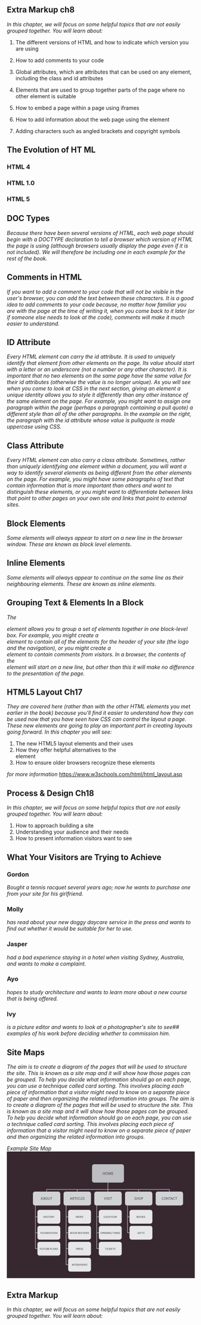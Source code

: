 

## Extra Markup ch8

*In this chapter, we will focus on some helpful topics that are
not easily grouped together. You will learn about:*

1. The different versions of HTML and how to indicate which version you are using

2. How to add comments to your code

3. Global attributes, which are attributes that can be used on any element, including the class and id attributes

4. Elements that are used to group together parts of the page where no other element is suitable

5. How to embed a page within a page using iframes

6. How to add information about the web page using the <meta> element

7. Adding characters such as angled brackets and copyright symbols

## The Evolution of HT ML

### HTML 4

### HTML 1.0

### HTML 5

## DOC Types

*Because there have been
several versions of HTML, each
web page should begin with a
DOCTYPE declaration to tell a
browser which version of HTML
the page is using (although
browsers usually display the
page even if it is not included).
We will therefore be including
one in each example for the rest
of the book.*

## Comments in HTML

*If you want to add a comment
to your code that will not be
visible in the user's browser, you
can add the text between these
characters.
It is a good idea to add
comments to your code because,
no matter how familiar you
are with the page at the time
of writing it, when you come
back to it later (or if someone
else needs to look at the code),
comments will make it much
easier to understand.*

## ID Attribute

*Every HTML element can carry
the id attribute. It is used to
uniquely identify that element
from other elements on the
page. Its value should start with
a letter or an underscore (not a
number or any other character).
It is important that no two
elements on the same page
have the same value for their id
attributes (otherwise the value is
no longer unique).
As you will see when you
come to look at CSS in the next
section, giving an element a
unique identity allows you to
style it differently than any other
instance of the same element
on the page. For example,
you might want to assign one
paragraph within the page
(perhaps a paragraph containing
a pull quote) a different style
than all of the other paragraphs.
In the example on the right, the
paragraph with the id attribute
whose value is pullquote is
made uppercase using CSS.*

## Class Attribute

*Every HTML element can
also carry a class attribute.
Sometimes, rather than uniquely
identifying one element within
a document, you will want a
way to identify several elements
as being different from the
other elements on the page.
For example, you might have
some paragraphs of text that
contain information that is more
important than others and want
to distinguish these elements, or
you might want to differentiate
between links that point to other
pages on your own site and links
that point to external sites.*

## Block Elements

*Some elements will always
appear to start on a new line in
the browser window. These are
known as block level elements.*

## Inline Elements

*Some elements will always
appear to continue on the
same line as their neighbouring
elements. These are known as
inline elements.*

## Grouping Text & Elements In a Block

*The <div> element allows you to
group a set of elements together
in one block-level box.
For example, you might create
a <div> element to contain all
of the elements for the header
of your site (the logo and the
navigation), or you might create
a <div> element to contain
comments from visitors.
In a browser, the contents of
the <div> element will start on
a new line, but other than this
it will make no difference to the
presentation of the page.*
  
  ## HTML5 Layout Ch17
  
  *They are covered here (rather than with the other HTML
elements you met earlier in the book) because you'll find
it easier to understand how they can be used now that you
have seen how CSS can control the layout a page. These
new elements are going to play an important part in creating
layouts going forward. In this chapter you will see:*

1. The new HTML5 layout elements and their uses
2. How they offer helpful alternatives to the <div> element
3. How to ensure older browsers recognize these elements

*for more information* https://www.w3schools.com/html/html_layout.asp

## Process & Design Ch18

*In this chapter, we will focus on some helpful topics that are
not easily grouped together. You will learn about:*

1. How to approach building a site
2. Understanding your audience and their needs
3. How to present information visitors want to see

## What Your Visitors are Trying to Achieve

### Gordon

*Bought a tennis racquet several years ago; now he wants to purchase one from your site for his girlfriend.*

### Molly

*has read about your new doggy daycare service in the press and
wants to find out whether it would be suitable for her to use.*

### Jasper

*had a bad experience staying in a hotel when visiting Sydney,
Australia, and wants to make a complaint.*

### Ayo

*hopes to study architecture and wants to learn more about a new
course that is being offered.*

### Ivy

*is a picture editor and wants to look at a photographer's site to see## examples of his work before deciding whether to commission him.*

## Site Maps

*The aim is to create a diagram
of the pages that will be used
to structure the site. This is
known as a site map and it will
show how those pages can be
grouped.
To help you decide what
information should go on each
page, you can use a technique
called card sorting.
This involves placing each
piece of information that a
visitor might need to know on
a separate piece of paper and
then organizing the related
information into groups.
The aim is to create a diagram
of the pages that will be used
to structure the site. This is
known as a site map and it will
show how those pages can be
grouped.
To help you decide what
information should go on each
page, you can use a technique
called card sorting.
This involves placing each
piece of information that a
visitor might need to know on
a separate piece of paper and
then organizing the related
information into groups.*

*Example Site Map*
![Site Map](ch018.png)

## Extra Markup
*In this chapter, we will focus on some helpful topics that are
not easily grouped together. You will learn about:*

